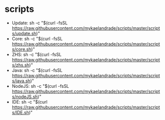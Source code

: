 # scripts

- Update: sh -c "$(curl -fsSL https://raw.githubusercontent.com/mykaelandrade/scripts/master/scripts/update.sh)"
- Core: sh -c "$(curl -fsSL https://raw.githubusercontent.com/mykaelandrade/scripts/master/scripts/core.sh)"
- ZHS: sh -c "$(curl -fsSL https://raw.githubusercontent.com/mykaelandrade/scripts/master/scripts/zhs.sh)"
- Java: sh -c "$(curl -fsSL https://raw.githubusercontent.com/mykaelandrade/scripts/master/scripts/java.sh)"
- NodeJS: sh -c "$(curl -fsSL https://raw.githubusercontent.com/mykaelandrade/scripts/master/scripts/nodeJS.sh)"
- IDE: sh -c "$(curl https://raw.githubusercontent.com/mykaelandrade/scripts/master/scripts/IDE.sh)"
